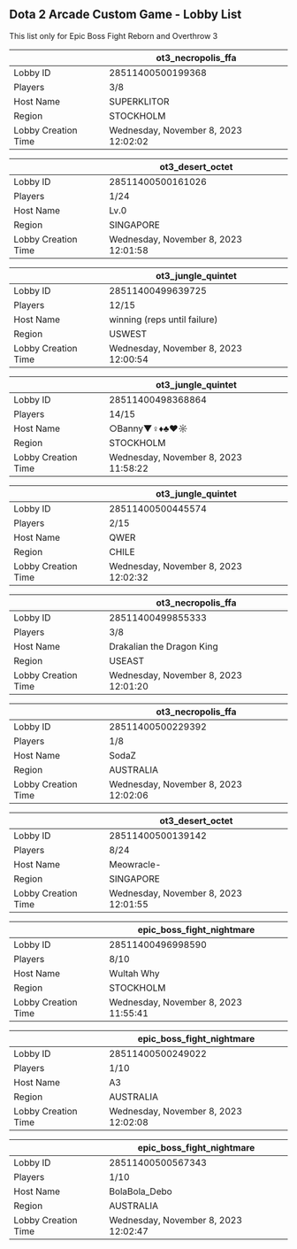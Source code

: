 ## Dota 2 Arcade Custom Game - Lobby List

This list only for Epic Boss Fight Reborn and Overthrow 3

|  | ot3_necropolis_ffa |
| ------ | ------ |
| Lobby ID | 28511400500199368 |
| Players | 3/8 |
| Host Name | SUPERKLITOR |
| Region | STOCKHOLM |
| Lobby Creation Time | Wednesday, November 8, 2023 12:02:02 |


|  | ot3_desert_octet |
| ------ | ------ |
| Lobby ID | 28511400500161026 |
| Players | 1/24 |
| Host Name | Lv.0 |
| Region | SINGAPORE |
| Lobby Creation Time | Wednesday, November 8, 2023 12:01:58 |


|  | ot3_jungle_quintet |
| ------ | ------ |
| Lobby ID | 28511400499639725 |
| Players | 12/15 |
| Host Name | winning (reps until failure) |
| Region | USWEST |
| Lobby Creation Time | Wednesday, November 8, 2023 12:00:54 |


|  | ot3_jungle_quintet |
| ------ | ------ |
| Lobby ID | 28511400498368864 |
| Players | 14/15 |
| Host Name | ○Banny▼♀♦♣♥☼ |
| Region | STOCKHOLM |
| Lobby Creation Time | Wednesday, November 8, 2023 11:58:22 |


|  | ot3_jungle_quintet |
| ------ | ------ |
| Lobby ID | 28511400500445574 |
| Players | 2/15 |
| Host Name | QWER |
| Region | CHILE |
| Lobby Creation Time | Wednesday, November 8, 2023 12:02:32 |


|  | ot3_necropolis_ffa |
| ------ | ------ |
| Lobby ID | 28511400499855333 |
| Players | 3/8 |
| Host Name | Drakalian the Dragon King |
| Region | USEAST |
| Lobby Creation Time | Wednesday, November 8, 2023 12:01:20 |


|  | ot3_necropolis_ffa |
| ------ | ------ |
| Lobby ID | 28511400500229392 |
| Players | 1/8 |
| Host Name | SodaZ |
| Region | AUSTRALIA |
| Lobby Creation Time | Wednesday, November 8, 2023 12:02:06 |


|  | ot3_desert_octet |
| ------ | ------ |
| Lobby ID | 28511400500139142 |
| Players | 8/24 |
| Host Name | Meowracle- |
| Region | SINGAPORE |
| Lobby Creation Time | Wednesday, November 8, 2023 12:01:55 |


|  | epic_boss_fight_nightmare |
| ------ | ------ |
| Lobby ID | 28511400496998590 |
| Players | 8/10 |
| Host Name | Wultah Why |
| Region | STOCKHOLM |
| Lobby Creation Time | Wednesday, November 8, 2023 11:55:41 |


|  | epic_boss_fight_nightmare |
| ------ | ------ |
| Lobby ID | 28511400500249022 |
| Players | 1/10 |
| Host Name | A3 |
| Region | AUSTRALIA |
| Lobby Creation Time | Wednesday, November 8, 2023 12:02:08 |


|  | epic_boss_fight_nightmare |
| ------ | ------ |
| Lobby ID | 28511400500567343 |
| Players | 1/10 |
| Host Name | BolaBola_Debo |
| Region | AUSTRALIA |
| Lobby Creation Time | Wednesday, November 8, 2023 12:02:47 |


